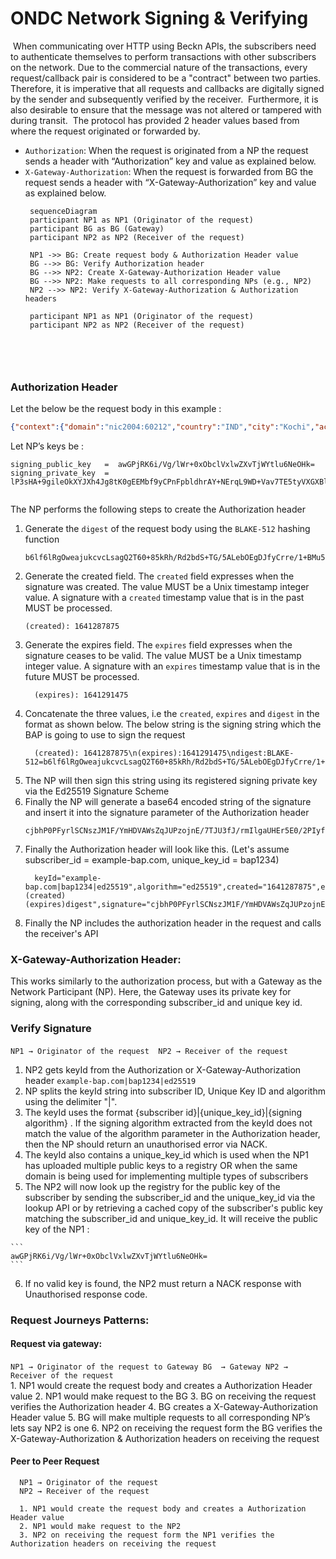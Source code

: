 # ONDC Network Signing & Verifying
​
When communicating over HTTP using Beckn APIs, the subscribers need to authenticate themselves to perform transactions with other subscribers on the network. Due to the commercial nature of the transactions, every request/callback pair is considered to be a "contract" between two parties. Therefore, it is imperative that all requests and callbacks are digitally signed by the sender and subsequently verified by the receiver.
​
Furthermore, it is also desirable to ensure that the message was not altered or tampered with during transit.
​
The protocol has provided 2 header values based from where the request originated or forwarded by.
​
* `Authorization`:  When the request is originated from a NP the request sends a header with “Authorization” key and value as explained below.
* `X-Gateway-Authorization`: When the request is forwarded from BG the request sends a header with “X-Gateway-Authorization” key and value as explained below.
​
   ```mermaid
    sequenceDiagram
    participant NP1 as NP1 (Originator of the request)
    participant BG as BG (Gateway)
    participant NP2 as NP2 (Receiver of the request)

    NP1 ->> BG: Create request body & Authorization Header value
    BG -->> BG: Verify Authorization header
    BG -->> NP2: Create X-Gateway-Authorization Header value
    BG -->> NP2: Make requests to all corresponding NPs (e.g., NP2)
    NP2 -->> NP2: Verify X-Gateway-Authorization & Authorization headers

    participant NP1 as NP1 (Originator of the request)
    participant NP2 as NP2 (Receiver of the request)

   

  ```
​
​
​
### Authorization Header
  Let the below be the request body in this example :
  ```json
  {"context":{"domain":"nic2004:60212","country":"IND","city":"Kochi","action":"search","core_version":"0.9.1","bap_id":"bap.stayhalo.in","bap_uri":"https://8f9f-49-207-209-131.ngrok.io/protocol/","transaction_id":"e6d9f908-1d26-4ff3-a6d1-3af3d3721054","message_id":"a2fe6d52-9fe4-4d1a-9d0b-dccb8b48522d","timestamp":"2022-01-04T09:17:55.971Z","ttl":"P1M"},"message":{"intent":{"fulfillment":{"start":{"location":{"gps":"10.108768, 76.347517"}},"end":{"location":{"gps":"10.102997, 76.353480"}}}}}}
  ``` 
Let NP’s keys be :
```
signing_public_key   =  awGPjRK6i/Vg/lWr+0xObclVxlwZXvTjWYtlu6NeOHk=
signing_private_key  =  lP3sHA+9gileOkXYJXh4Jg8tK0gEEMbf9yCPnFpbldhrAY+NErqL9WD+Vav7TE5tyVXGXBle9ONZi2W7o144eQ==
​
```
The NP performs the following steps to create the Authorization header
1. Generate the `digest` of the request body using the `BLAKE-512` hashing function
    ```
    b6lf6lRgOweajukcvcLsagQ2T60+85kRh/Rd2bdS+TG/5ALebOEgDJfyCrre/1+BMu5nA94o4DT3pTFXuUg7sw==
    ```
2. Generate the created field. The `created` field expresses when the signature was created. The value MUST be a Unix timestamp integer value. A signature with a `created` timestamp value that is in the past MUST be processed.
    ```
    (created): 1641287875
    ```  
3. Generate the expires field. The `expires` field expresses when the signature ceases to be valid. The value MUST be a Unix timestamp integer value. A signature with an `expires` timestamp value that is in the future MUST be processed.
    ```
      (expires): 1641291475
    ```
4. Concatenate the three values, i.e the `created`, `expires` and `digest` in the format as shown below. The below string is the signing string which the BAP is going to use to sign the request
    ```
      (created): 1641287875\n(expires):1641291475\ndigest:BLAKE-512=b6lf6lRgOweajukcvcLsagQ2T60+85kRh/Rd2bdS+TG/5ALebOEgDJfyCrre/1+BMu5nA94o4DT3pTFXuUg7sw==
    ``` 
5. The NP will then sign this string using its registered signing private key via the Ed25519 Signature Scheme
6. Finally the NP will generate a base64 encoded string of the signature and insert it into the signature parameter of the Authorization header
    ```
    cjbhP0PFyrlSCNszJM1F/YmHDVAWsZqJUPzojnE/7TJU3fJ/rmIlgaUHEr5E0/2PIyf0tpSnWtT6cyNNlpmoAQ==
    ```
7. Finally the Authorization header will look like this. (Let's assume subscriber_id = example-bap.com, unique_key_id = bap1234)
    ```
      keyId="example-bap.com|bap1234|ed25519",algorithm="ed25519",created="1641287875",expires="1641291475",headers=" (created)(expires)digest",signature="cjbhP0PFyrlSCNszJM1F/YmHDVAWsZqJUPzojnE/7TJU3fJ/rmIlgaUHEr5E0/2PIyf0tpSnWtT6cyNNlpmoAQ=="
    ```  
 8. Finally the NP includes the authorization header in the request and calls the receiver's API
​
### X-Gateway-Authorization Header:
  This works similarly to the authorization process, but with a Gateway as the Network Participant (NP). Here, the Gateway uses its private key for signing, along with the corresponding subscriber_id and unique key id.
​
### Verify Signature
  `NP1 → Originator of the request 
   NP2 → Receiver of the request`
​
  1. NP2 gets keyId from the Authorization or X-Gateway-Authorization header
    ```
      example-bap.com|bap1234|ed25519
    ```
  2. NP splits the keyId string into subscriber ID, Unique Key ID and algorithm using the delimiter "|".
  3. The keyId uses the format {subscriber id}|{unique_key_id}|{signing algorithm} . If the signing algorithm extracted from the keyId does not match the value of the algorithm parameter in the Authorization header, then the NP should return an unauthorised error via NACK.
  4. The keyId also contains a unique_key_id which is used when the NP1 has uploaded multiple public keys to a registry OR when the same domain is being used for implementing multiple types of subscribers
  5. The NP2 will now look up the registry for the public key of the subscriber by sending the subscriber_id and the unique_key_id via the lookup API or by retrieving a cached copy of the subscriber's public key matching the subscriber_id and unique_key_id. It will receive the public key of the NP1 :

    ```
    awGPjRK6i/Vg/lWr+0xObclVxlwZXvTjWYtlu6NeOHk=
    ```
    
      

  6. If no valid key is found, the NP2 must return a NACK response with Unauthorised response code.
​
### Request Journeys Patterns:
 #### Request via gateway:   
 
​
    ```
      NP1 → Originator of the request to Gateway
      BG  → Gateway
      NP2 → Receiver of the request
    ```      
    1. NP1 would create the request body and creates a Authorization Header value
    2. NP1 would make request to the BG
    3. BG on receiving the request verifies the Authorization header
    4. BG creates a X-Gateway-Authorization Header value
    5. BG will make multiple requests to all corresponding NP’s lets say NP2 is one
    6. NP2 on receiving the request form the BG verifies the X-Gateway-Authorization & Authorization headers on receiving the request
​
​
 #### Peer to Peer Request
      NP1 → Originator of the request
      NP2 → Receiver of the request
      
      1. NP1 would create the request body and creates a Authorization Header value
      2. NP1 would make request to the NP2
      3. NP2 on receiving the request form the NP1 verifies the Authorization headers on receiving the request
​
​
​